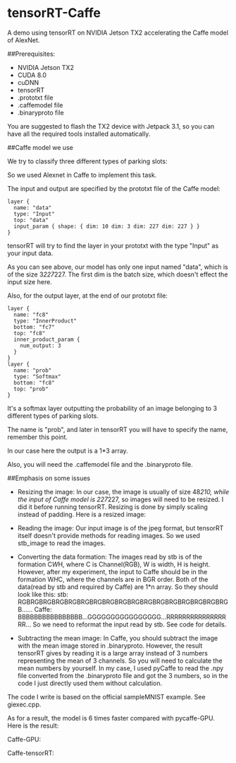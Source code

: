 # tensorRT-Caffe

A demo using tensorRT on NVIDIA Jetson TX2 accelerating the Caffe model of AlexNet.

##Prerequisites:

- NVIDIA Jetson TX2
- CUDA 8.0
- cuDNN
- tensorRT
- .prototxt file
- .caffemodel file
- .binaryproto file

You are suggested to flash the TX2 device with Jetpack 3.1, so you can have all the required tools installed automatically.



##Caffe model we use

We try to classify three different types of parking slots:







So we used Alexnet in Caffe to implement this task.

The input and output are specified by the prototxt file of the Caffe model:

    layer {
      name: "data"
      type: "Input"
      top: "data"
      input_param { shape: { dim: 10 dim: 3 dim: 227 dim: 227 } }
    }

tensorRT will try to find the layer in your prototxt with the type "Input" as your input data.

As you can see above, our model has only one input named "data", which is of the size 3*227*227. The first dim is the batch size, which doesn't effect the input size here.

Also, for the output layer, at the end of our prototxt file:

    layer {
      name: "fc8"
      type: "InnerProduct"
      bottom: "fc7"
      top: "fc8"
      inner_product_param {
        num_output: 3
      }
    }
    layer {
      name: "prob"
      type: "Softmax"
      bottom: "fc8"
      top: "prob"
    }

It's a softmax layer outputting the probability of an image belonging to 3 different types of parking slots.

The name is "prob", and later in tensorRT you will have to specify the name, remember this point.

In our case here the output is a 1*3 array.

Also, you will need the .caffemodel file and the .binaryproto file.



##Emphasis on some issues

- Resizing the image:
  In our case, the image is usually of size 48*210, while the input of Caffe model is 227*227, so images will need to be resized. I did it before running tensorRT.
  Resizing is done by simply scaling instead of padding. Here is a resized image:
  
- Reading the image:
  Our input image is of the jpeg format, but tensorRT itself doesn't provide methods for reading images. 
  So we used stb_image to read the images.
- Converting the data formation:
  The images read by stb is of the formation C*W*H, where C is Channel(RGB), W is width, H is height.
  However, after my experiment, the input to Caffe should be in the formation W*H*C, where the channels are in BGR order.
  Both of the data(read by stb and required by Caffe) are 1*n array. So they should look like this:
  stb: RGBRGBRGBRGBRGBRGBRGBRGBRGBRGBRGBRGBRGBRGBRGBRGBRGB......
  Caffe: BBBBBBBBBBBBBBBB...GGGGGGGGGGGGGGGG...RRRRRRRRRRRRRRRRR...
  So we need to reformat the input read by stb. See code for details.
- Subtracting the mean image:
  In Caffe, you should subtract the image with the mean image stored in .binaryproto. However, the result tensorRT gives by reading it is a large array instead of 3 numbers representing the mean of 3 channels. So you will need to calculate the mean numbers by yourself.
  In my case, I used pyCaffe to read the .npy file converted from the .binaryproto file and got the 3 numbers, so in the code I just directly used them without calculation.

The code I write is based on the official sampleMNIST example. See giexec.cpp.

As for a result, the model is 6 times faster compared with pycaffe-GPU. Here is the result:

Caffe-GPU:



Caffe-tensorRT:


